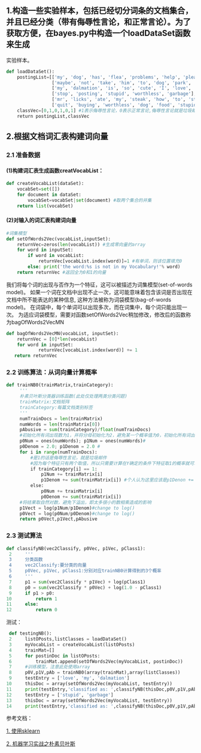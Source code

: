 ## 1.构造一些实验样本，包括已经切分词条的文档集合，并且已经分类（带有侮辱性言论，和正常言论）。为了获取方便，在bayes.py中构造一个loadDataSet函数来生成
实验样本。
```python
def loadDataSet():
    postingList=[['my', 'dog', 'has', 'flea', 'problems', 'help', 'please'],
                 ['maybe', 'not', 'take', 'him', 'to', 'dog', 'park', 'stupid'],
                 ['my', 'dalmation', 'is', 'so', 'cute', 'I', 'love', 'him'],
                 ['stop', 'posting', 'stupid', 'worthless', 'garbage'],
                 ['mr', 'licks', 'ate', 'my', 'steak', 'how', 'to', 'stop', 'him'],
                 ['quit', 'buying', 'worthless', 'dog', 'food', 'stupid']]
    classVec=[0,1,0,1,0,1] #1表示侮辱性言论，0表示正常言论,侮辱性言论就是垃圾邮件
    return postingList,classVec
```

## 2.根据文档词汇表构建词向量
### 2.1 准备数据
#### (1)构建词汇表生成函数creatVocabList：
```python
def createVocabList(dataSet):
    vocabSet=set([])
    for document in dataSet:
        vocabSet=vocabSet|set(document) #取两个集合的并集
    return list(vocabSet)
```
#### (2)对输入的词汇表构建词向量
```python
#词集模型
def setOfWords2Vec(vocabList,inputSet):
    returnVec=zeros(len(vocabList)) #生成零向量的array
    for word in inputSet:
        if word in vocabList:
            returnVec[vocabList.index(word)]=1 #有单词，则该位置填充0
        else: print('the word:%s is not in my Vocabulary!'% word)
    return returnVec #返回全为0和1的向量
```
我们将每个词的出现与否作为一个特征，这可以被描述为词集模型(set-of-words model)。
如果一个词在文档中出现不止一次，这可能意味着包含该词是否出现在文档中所不能表达的某种信息,
这种方法被称为词袋模型(bag-of-words model)。
在词袋中，每个单词可以出现多次，而在词集中，每个词只能出现一次。
为适应词袋模型，需要对函数setOfWords2Vec稍加修改，修改后的函数称为bagOfWords2VecMN
 ```python
def bagOfWords2VecMN(vocabList, inputSet):
     returnVec = [0]*len(vocabList)
     for word in inputSet:
             returnVec[vocabList.index(word)] += 1
    return returnVec
 ```
 ### 2.2 训练算法：从词向量计算概率
 ```python
 def trainNB0(trainMatrix,trainCategory):
      '''
      朴素贝叶斯分类器训练函数(此处仅处理两类分类问题)
      trainMatrix:文档矩阵
      trainCategory:每篇文档类别标签
      '''
      numTrainDocs = len(trainMatrix)
      numWords = len(trainMatrix[0])
      pAbusive = sum(trainCategory)/float(numTrainDocs)
      #初始化所有词出现数为1，并将分母初始化为2，避免某一个概率值为0，初始化所有词出现次数为1是拉普帕斯平滑，因为纳姆达为1，分母取值为2是因为纳姆达为1，而每个特征的取值只有两个，即1和0，该词出现和没有出现，故S(j)=2，p0num的每一个分量代表一个特征，但如果是词袋模型，每个特征的取值可能性就是就是所有文章的总词数，（因为可能所有文章全是这个词）垃圾邮件中出现某词的概率实质上是多个指示函数相加，即该词出现1次，2次，3次...的概率相加。
      p0Num = ones(numWords); p1Num = ones(numWords)#
      p0Denom = 2.0; p1Denom = 2.0 #
      for i in range(numTrainDocs):
          #是1的话是侮辱性言论，就是垃圾邮件
          #因为每个特征只有两个取值，所以只需要计算在Y确定的条件下特征取1的概率就可以了，特征取0的概率就是1减去前面那个概率
          if trainCategory[i] == 1:
              p1Num += trainMatrix[i]
              p1Denom += sum(trainMatrix[i]) #个人认为这里应该是p1Denon += 1，每出现一个垃圾邮件垃圾邮件的个数就加1，但如果前面是用的词袋模型而不是词集模型的话这样就是对的，词袋模型的话，每个词语最多可能出现m次，(m为一篇文章的总词数)，所以除的时候要用每个词语出现的次数/该词语最多可能出现的次数，及所有文章次数的总和。这时候公式就不是用的指示函数了。
          else:
              p0Num += trainMatrix[i]
              p0Denom += sum(trainMatrix[i])
      #将结果取自然对数，避免下溢出，即太多很小的数相乘造成的影响
      p1Vect = log(p1Num/p1Denom)#change to log()
      p0Vect = log(p0Num/p0Denom)#change to log()
      return p0Vect,p1Vect,pAbusive
```
### 2.3 测试算法
```python
def classifyNB(vec2Classify, p0Vec, p1Vec, pClass1):
 2     '''
 3     分类函数
 4     vec2Classify:要分类的向量
 5     p0Vec, p1Vec, pClass1:分别对应trainNB0计算得到的3个概率
 6     '''
 7     p1 = sum(vec2Classify * p1Vec) + log(pClass1)
 8     p0 = sum(vec2Classify * p0Vec) + log(1.0 - pClass1)
 9     if p1 > p0:
10         return 1
11     else: 
12         return 0
```
测试：
```python
 def testingNB():
 2     listOPosts,listClasses = loadDataSet()
 3     myVocabList = createVocabList(listOPosts)
 4     trainMat=[]
 5     for postinDoc in listOPosts:
 6         trainMat.append(setOfWords2Vec(myVocabList, postinDoc))
 7     #训练模型，注意此处使用array
 8     p0V,p1V,pAb = trainNB0(array(trainMat),array(listClasses))
 9     testEntry = ['love', 'my', 'dalmation']
10     thisDoc = array(setOfWords2Vec(myVocabList, testEntry))
11     print(testEntry,'classified as: ',classifyNB(thisDoc,p0V,p1V,pAb))
12     testEntry = ['stupid', 'garbage']
13     thisDoc = array(setOfWords2Vec(myVocabList, testEntry))
14     print(testEntry,'classified as: ',classifyNB(thisDoc,p0V,p1V,pAb))
```
参考文档：

[1. 使用sklearn](https://blog.csdn.net/zhiaicq_r/article/details/79228932)

[2. 机器学习实战之朴素贝叶斯](http://blog.sina.com.cn/s/blog_13eaccf160102xgmu.html)

